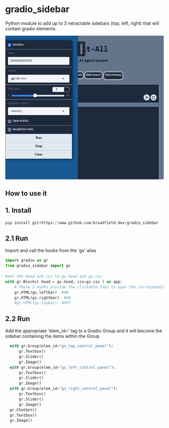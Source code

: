 # gradio_sidebar
Python module to add up to 3 retractable sidebars (top, left, right) that will contain gradio elements.

![Banner](gradio_sidebar.png)

## How to use it

## 1. Install
```python
pip install git+https://www.github.com/broadfield-dev/gradio_sidebar
```

## 2.1 Run
Import and call the hooks from the 'gs' alias 

```python
import gradio as gr
from gradio_sidebar import gs

#set the head and css to gs.head and gs.css
with gr.Blocks( head = gs.head, css=gs.css ) as app:
    # These 3 hooks provide the clickable tabs to open the corresponding sidebar
    gr.HTML(gs.leftbar)  #ON
    gr.HTML(gs.rightbar)  #ON
    #gr.HTML(gs.topbar)  #OFF
```
## 2.2 Run
Add the appropriate 'elem_id=' tag to a Gradio Group and it will become the sidebar containing the items within the Group

```python
  with gr.Group(elem_id="gs_top_control_panel"):
      gr.Textbox()
      gr.Slider()
      gr.Image()
  with gr.Group(elem_id="gs_left_control_panel"):
      gr.Textbox()
      gr.Slider()
      gr.Image()
  with gr.Group(elem_id="gs_right_control_panel"):
      gr.Textbox()
      gr.Slider()
      gr.Image()
  gr.Chatbot()
  gr.Textbox()
  gr.Image()
``` 
